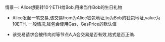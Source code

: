 
情景一: Alice想要转10个ETH给Bob,用来当作Bob的生日礼物

* Alice发起一笔交易,该交易from为Alice钱包地址,to为Bob的钱包地址,value为10ETH. 一般情况,钱包会使用Gas、GasPrice的默认值
  
* 该交易请求会被传向对等节点A,A会交易是否有效,格式是否正确.
